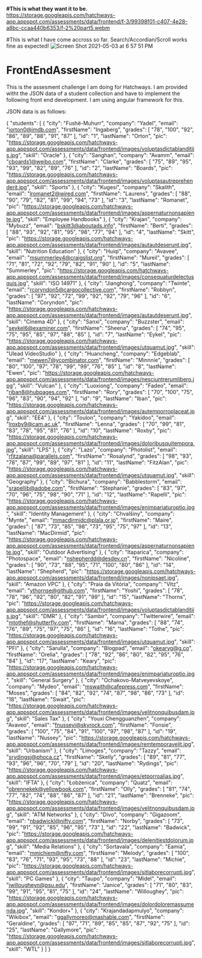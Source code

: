 
**#This is what they want it to be.**
https://storage.googleapis.com/hatchways-app.appspot.com/assessments/data/frontend/f-3/99398f01-c407-4e28-a8bc-ccaa440b6353/f-2%20part5.webm


#This is what I have come accross so far. Search/Accordian/Scroll works fine as expected!
![Screen Shot 2021-05-03 at 6 57 51 PM](https://user-images.githubusercontent.com/42827502/116950639-3e23f280-ac4b-11eb-8fa6-b201777b9805.png)
# FrontEndAssesment
This is the assesment challenge I am doing for Hatchways. I am provided witht the JSON data of a student collection and have to implement the following front end development. I am using angular framework for this.

JSON data is as follows:

{
"students": [
{
"city": "Fushë-Muhurr",
"company": "Yadel",
"email": "iorton0@imdb.com",
"firstName": "Ingaberg",
"grades": [
"78",
"100",
"92",
"86",
"89",
"88",
"91",
"87"
],
"id": "1",
"lastName": "Orton",
"pic": "https://storage.googleapis.com/hatchways-app.appspot.com/assessments/data/frontend/images/voluptasdictablanditiis.jpg",
"skill": "Oracle"
},
{
"city": "Sanghan",
"company": "Avamm",
"email": "cboards1@weibo.com",
"firstName": "Clarke",
"grades": [
"75",
"89",
"95",
"93",
"99",
"82",
"89",
"76"
],
"id": "2",
"lastName": "Boards",
"pic": "https://storage.googleapis.com/hatchways-app.appspot.com/assessments/data/frontend/images/voluptasautreprehenderit.jpg",
"skill": "Sports"
},
{
"city": "Kugesi",
"company": "Skalith",
"email": "lromanet2@wired.com",
"firstName": "Laurens",
"grades": [
"88",
"90",
"79",
"82",
"81",
"99",
"94",
"73"
],
"id": "3",
"lastName": "Romanet",
"pic": "https://storage.googleapis.com/hatchways-app.appspot.com/assessments/data/frontend/images/aspernaturnonsapiente.jpg",
"skill": "Employee Handbooks"
},
{
"city": "Krajan",
"company": "Mybuzz",
"email": "bskitt3@aboutads.info",
"firstName": "Berti",
"grades": [
"88",
"93",
"92",
"81",
"95",
"98",
"77",
"94"
],
"id": "4",
"lastName": "Skitt",
"pic": "https://storage.googleapis.com/hatchways-app.appspot.com/assessments/data/frontend/images/autautdeserunt.jpg",
"skill": "Nutrition Education"
},
{
"city": "Huiqi",
"company": "Avavee",
"email": "msummerley4@craigslist.org",
"firstName": "Mureil",
"grades": [
"71",
"81",
"72",
"92",
"79",
"82",
"91",
"90"
],
"id": "5",
"lastName": "Summerley",
"pic": "https://storage.googleapis.com/hatchways-app.appspot.com/assessments/data/frontend/images/consequaturdelectusquis.jpg",
"skill": "ISO 14971"
},
{
"city": "Jianghong",
"company": "Twinte",
"email": "rcoryndon5@cargocollective.com",
"firstName": "Robbyn",
"grades": [
"97",
"92",
"72",
"99",
"92",
"92",
"79",
"96"
],
"id": "6",
"lastName": "Coryndon",
"pic": "https://storage.googleapis.com/hatchways-app.appspot.com/assessments/data/frontend/images/autautdeserunt.jpg",
"skill": "Cinema 4D"
},
{
"city": "Sanxi",
"company": "Buzzster",
"email": "seykel6@examiner.com",
"firstName": "Sheena",
"grades": [
"74",
"95",
"75",
"95",
"85",
"97",
"88",
"85"
],
"id": "7",
"lastName": "Eykel",
"pic": "https://storage.googleapis.com/hatchways-app.appspot.com/assessments/data/frontend/images/utquamut.jpg",
"skill": "Ulead VideoStudio"
},
{
"city": "Huancheng",
"company": "Edgeblab",
"email": "mewen7@ycombinator.com",
"firstName": "Minnnie",
"grades": [
"80",
"100",
"97",
"78",
"99",
"99",
"76",
"85"
],
"id": "8",
"lastName": "Ewen",
"pic": "https://storage.googleapis.com/hatchways-app.appspot.com/assessments/data/frontend/images/nesciuntrerumlibero.jpg",
"skill": "Vulcan"
},
{
"city": "Luoxiong",
"company": "Fadeo",
"email": "riban8@hubpages.com",
"firstName": "Rory",
"grades": [
"70",
"100",
"75",
"96",
"83",
"90",
"94",
"92"
],
"id": "9",
"lastName": "Iban",
"pic": "https://storage.googleapis.com/hatchways-app.appspot.com/assessments/data/frontend/images/autemporroplaceat.jpg",
"skill": "EE4"
},
{
"city": "Toulon",
"company": "Yakidoo",
"email": "lroxby9@cam.ac.uk",
"firstName": "Lenna",
"grades": [
"70",
"99",
"81",
"83",
"78",
"95",
"81",
"76"
],
"id": "10",
"lastName": "Roxby",
"pic": "https://storage.googleapis.com/hatchways-app.appspot.com/assessments/data/frontend/images/doloribusquitempora.jpg",
"skill": "LPS"
},
{
"city": "Lazo",
"company": "Photolist",
"email": "rfitzalana@parallels.com",
"firstName": "Rosalynd",
"grades": [
"98",
"93",
"78",
"87",
"99",
"89",
"97",
"81"
],
"id": "11",
"lastName": "FitzAlan",
"pic": "https://storage.googleapis.com/hatchways-app.appspot.com/assessments/data/frontend/images/utquamut.jpg",
"skill": "Geography"
},
{
"city": "Bichura",
"company": "Babblestorm",
"email": "srapellib@adobe.com",
"firstName": "Stephanie",
"grades": [
"83",
"97",
"70",
"96",
"75",
"98",
"90",
"71"
],
"id": "12",
"lastName": "Rapelli",
"pic": "https://storage.googleapis.com/hatchways-app.appspot.com/assessments/data/frontend/images/enimpariaturoptio.jpg",
"skill": "Identity Management"
},
{
"city": "Chvalšiny",
"company": "Mynte",
"email": "mmacdirmidc@plala.or.jp",
"firstName": "Maire",
"grades": [
"87",
"73",
"85",
"98",
"73",
"95",
"75",
"97"
],
"id": "13",
"lastName": "MacDirmid",
"pic": "https://storage.googleapis.com/hatchways-app.appspot.com/assessments/data/frontend/images/aspernaturnonsapiente.jpg",
"skill": "Outdoor Advertising"
},
{
"city": "Itaparica",
"company": "Photospace",
"email": "nshepherdd@desdev.cn",
"firstName": "Nicoline",
"grades": [
"90",
"73",
"88",
"95",
"71",
"100",
"80",
"86"
],
"id": "14",
"lastName": "Shepherd",
"pic": "https://storage.googleapis.com/hatchways-app.appspot.com/assessments/data/frontend/images/nonipsaet.jpg",
"skill": "Amazon VPC"
},
{
"city": "Praia da Vitória",
"company": "Vitz",
"email": "ythornse@github.com",
"firstName": "Yoshi",
"grades": [
"78",
"78",
"96",
"92",
"80",
"82",
"91",
"99"
],
"id": "15",
"lastName": "Thorns",
"pic": "https://storage.googleapis.com/hatchways-app.appspot.com/assessments/data/frontend/images/voluptasdictablanditiis.jpg",
"skill": "DMR"
},
{
"city": "Sambir",
"company": "Twitterwire",
"email": "mtothef@shutterfly.com",
"firstName": "Marna",
"grades": [
"88",
"74",
"76",
"89",
"75",
"97",
"75",
"86"
],
"id": "16",
"lastName": "Tothe",
"pic": "https://storage.googleapis.com/hatchways-app.appspot.com/assessments/data/frontend/images/utquamut.jpg",
"skill": "PFI"
},
{
"city": "Sarulla",
"company": "Blogpad",
"email": "okearyg@g.co",
"firstName": "Orelia",
"grades": [
"78",
"92",
"86",
"80",
"82",
"95",
"76",
"84"
],
"id": "17",
"lastName": "Keary",
"pic": "https://storage.googleapis.com/hatchways-app.appspot.com/assessments/data/frontend/images/enimpariaturoptio.jpg",
"skill": "General Surgery"
},
{
"city": "Ochakovo-Matveyevskoye",
"company": "Mydeo",
"email": "mswaith@cafepress.com",
"firstName": "Moses",
"grades": [
"84",
"82",
"92",
"74",
"87",
"98",
"86",
"73"
],
"id": "18",
"lastName": "Swait",
"pic": "https://storage.googleapis.com/hatchways-app.appspot.com/assessments/data/frontend/images/velitnonquibusdam.jpg",
"skill": "Sales Tax"
},
{
"city": "Youxi Chengguanzhen",
"company": "Avaveo",
"email": "fnusseyi@skyrock.com",
"firstName": "Fonsie",
"grades": [
"100",
"75",
"84",
"91",
"100",
"97",
"98",
"87"
],
"id": "19",
"lastName": "Nussey",
"pic": "https://storage.googleapis.com/hatchways-app.appspot.com/assessments/data/frontend/images/remtemporavelit.jpg",
"skill": "Urbanism"
},
{
"city": "Limoges",
"company": "Tazzy",
"email": "srydingsj@phoca.cz",
"firstName": "Skelly",
"grades": [
"89",
"81",
"77",
"93",
"96",
"96",
"70",
"79"
],
"id": "20",
"lastName": "Rydings",
"pic": "https://storage.googleapis.com/hatchways-app.appspot.com/assessments/data/frontend/images/etporroalias.jpg",
"skill": "IFTA"
},
{
"city": "Łobżenica",
"company": "Quatz",
"email": "obrennekek@yellowbook.com",
"firstName": "Olly",
"grades": [
"81",
"74",
"77",
"82",
"74",
"88",
"86",
"87"
],
"id": "21",
"lastName": "Brenneke",
"pic": "https://storage.googleapis.com/hatchways-app.appspot.com/assessments/data/frontend/images/velitnonquibusdam.jpg",
"skill": "ATM Networks"
},
{
"city": "Divo",
"company": "Gigazoom",
"email": "nbadwickl@nifty.com",
"firstName": "Norby",
"grades": [
"73",
"99",
"91",
"92",
"85",
"96",
"95",
"73"
],
"id": "22",
"lastName": "Badwick",
"pic": "https://storage.googleapis.com/hatchways-app.appspot.com/assessments/data/frontend/images/delenitiestdolorum.jpg",
"skill": "Media Relations"
},
{
"city": "Sortavala",
"company": "Eamia",
"email": "mmichiem@nifty.com",
"firstName": "Melody",
"grades": [
"100",
"83",
"76",
"71",
"93",
"95",
"73",
"88"
],
"id": "23",
"lastName": "Michie",
"pic": "https://storage.googleapis.com/hatchways-app.appspot.com/assessments/data/frontend/images/sitlaborecorrupti.jpg",
"skill": "PC Games"
},
{
"city": "Taupo",
"company": "Midel",
"email": "jwillougheyn@psu.edu",
"firstName": "Janice",
"grades": [
"71",
"80",
"83",
"99",
"91",
"95",
"81",
"75"
],
"id": "24",
"lastName": "Willoughey",
"pic": "https://storage.googleapis.com/hatchways-app.appspot.com/assessments/data/frontend/images/dolordoloremassumenda.jpg",
"skill": "Kondor+"
},
{
"city": "Krajandadapmulyo",
"company": "Wikibox",
"email": "ggallymoreo@mashable.com",
"firstName": "Geraldine",
"grades": [
"97",
"71",
"89",
"85",
"85",
"87",
"92",
"75"
],
"id": "25",
"lastName": "Gallymore",
"pic": "https://storage.googleapis.com/hatchways-app.appspot.com/assessments/data/frontend/images/sitlaborecorrupti.jpg",
"skill": "WTL"
}
]
}
